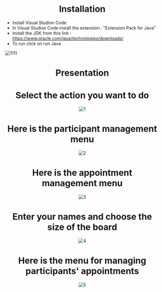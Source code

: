 <div align="center">
  
# Installation
  
</div>
  
 - Install Visual Studion Code
 - In Visual Studion Code install the extension : "Extension Pack for Java"
 - Install the JDK from this link : https://www.oracle.com/java/technologies/downloads/
 - To run click on run Java
  
  ![1111](https://github.com/YassineProDev/Java_AppointmentBookManagement/assets/120946916/4786b8dc-863e-4f80-8480-a81c99067c6c)

<div align="center">
  
# Presentation
  
  
# Select the action you want to do
  
![1](https://github.com/YassineProDev/Java_AppointmentBookManagement/assets/120946916/a9c70c5f-8cf5-415e-b56a-af72782f4f57)
  
# Here is the participant management menu
  
![2](https://github.com/YassineProDev/Java_AppointmentBookManagement/assets/120946916/7138ea65-782e-4818-85f5-b340ee3cee9b)

# Here is the appointment management menu
  
![3](https://github.com/YassineProDev/Java_AppointmentBookManagement/assets/120946916/a842e961-4ac6-455b-a65e-6fc71bec7256)

# Enter your names and choose the size of the board
  
![4](https://github.com/YassineProDev/Java_AppointmentBookManagement/assets/120946916/e57248c0-2f99-4c48-b872-aef7ef50ad14)
  
# Here is the menu for managing participants' appointments
  
![5](https://github.com/YassineProDev/Java_AppointmentBookManagement/assets/120946916/ecba44da-5782-4c21-b508-324e874e3b8c)

</div>
